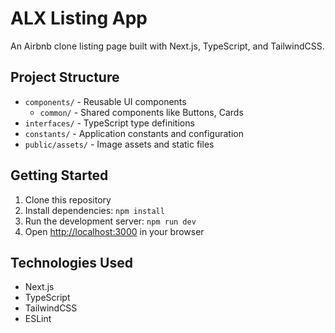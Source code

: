 # ALX Listing App

An Airbnb clone listing page built with Next.js, TypeScript, and TailwindCSS.

## Project Structure

- `components/` - Reusable UI components
  - `common/` - Shared components like Buttons, Cards
- `interfaces/` - TypeScript type definitions
- `constants/` - Application constants and configuration
- `public/assets/` - Image assets and static files

## Getting Started

1. Clone this repository
2. Install dependencies: `npm install`
3. Run the development server: `npm run dev`
4. Open [http://localhost:3000](http://localhost:3000) in your browser

## Technologies Used

- Next.js
- TypeScript
- TailwindCSS
- ESLint